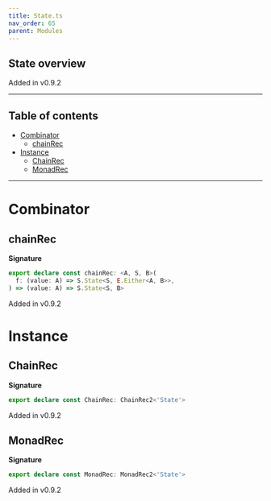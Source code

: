 ```yaml
---
title: State.ts
nav_order: 65
parent: Modules
---
```


## State overview

Added in v0.9.2

---

<h2 class="text-delta">Table of contents</h2>

- [Combinator](#combinator)
  - [chainRec](#chainrec)
- [Instance](#instance)
  - [ChainRec](#chainrec)
  - [MonadRec](#monadrec)

---

# Combinator

## chainRec

**Signature**

```ts
export declare const chainRec: <A, S, B>(
  f: (value: A) => S.State<S, E.Either<A, B>>,
) => (value: A) => S.State<S, B>
```

Added in v0.9.2

# Instance

## ChainRec

**Signature**

```ts
export declare const ChainRec: ChainRec2<'State'>
```

Added in v0.9.2

## MonadRec

**Signature**

```ts
export declare const MonadRec: MonadRec2<'State'>
```

Added in v0.9.2
